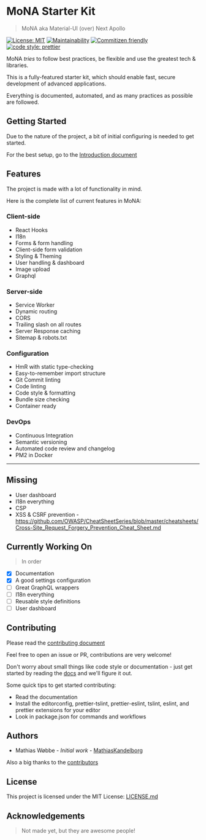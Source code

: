 # MoNA Starter Kit

> MoNA aka Material-UI (over) Next Apollo

[![License: MIT](https://img.shields.io/github/license/MathiasKandelborg/next-apollo-mui-starter.svg)](https://github.com/MathiasKandelborg/next-apollo-mui-starter/blob/master/LICENSE)
[![Maintainability](https://api.codeclimate.com/v1/badges/1c0bc2e9d5dcbe73efd3/maintainability)](https://codeclimate.com/github/MathiasKandelborg/MoNA-starter-kit/maintainability)
[![Commitizen friendly](https://img.shields.io/badge/commitizen-friendly-brightgreen.svg)](http://commitizen.github.io/cz-cli/)
[![code style: prettier](https://img.shields.io/badge/code_style-prettier-ff69b4.svg)](https://github.com/prettier/prettier)

MoNA _tries_ to follow best practices, be flexible and use the greatest tech & libraries.

This is a fully-featured starter kit, which should enable fast, secure development of advanced applications.

Everything is documented, automated, and as many practices as possible are followed.

## Getting Started

Due to the nature of the project, a bit of initial configuring is needed to get started.

For the best setup, go to the [Introduction document](/docs/introduction.md)

## Features

The project is made with a lot of functionality in mind.

Here is the complete list of current features in MoNA:

### Client-side

- React Hooks
- I18n
- Forms & form handling
- Client-side form validation
- Styling & Theming
- User handling & dashboard
- Image upload
- Graphql

### Server-side

- Service Worker
- Dynamic routing
- CORS
- Trailing slash on all routes
- Server Response caching
- Sitemap & robots.txt

### Configuration

- HmR with static type-checking
- Easy-to-remember import structure
- Git Commit linting
- Code linting
- Code style & formatting
- Bundle size checking
- Container ready

### DevOps

- Continuous Integration
- Semantic versioning
- Automated code review and changelog
- PM2 in Docker

---

## Missing

- User dashboard
- I18n everything
- CSP
- XSS & CSRF prevention - <https://github.com/OWASP/CheatSheetSeries/blob/master/cheatsheets/Cross-Site_Request_Forgery_Prevention_Cheat_Sheet.md>

## Currently Working On

> In order

- [x] Documentation
- [x] A good settings configuration
- [ ] Great GraphQL wrappers
- [ ] I18n everything
- [ ] Reusable style definitions
- [ ] User dashboard

## Contributing

Please read the [contributing document](/CONTRIBUTING.md)

Feel free to open an issue or PR, contributions are very welcome!

Don't worry about small things like code style or documentation - just get started by reading the [docs](/CONTRIBUTING.md) and we'll figure it out.

Some quick tips to get started contributing:

- Read the documentation
- Install the editorconfig, prettier-tslint, prettier-eslint, tslint, eslint, and prettier extensions for your editor
- Look in package.json for commands and workflows

## Authors

- Mathias Wøbbe - _Initial work_ - [MathiasKandelborg](https://github.com/MathiasKandelborg)

Also a big thanks to the [contributors](https://github.com/MathiasKandelborg/mona/contributors)

## License

This project is licensed under the MIT License: [LICENSE.md](/LICENSE)

## Acknowledgements

> Not made yet, but they are awesome people!
